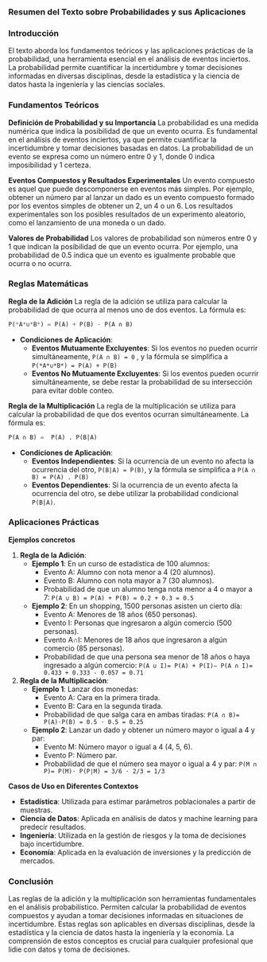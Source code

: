 ### Resumen del Texto sobre Probabilidades y sus Aplicaciones

### Introducción

El texto aborda los fundamentos teóricos y las aplicaciones prácticas de la probabilidad, una herramienta esencial en el análisis de eventos inciertos. La probabilidad permite cuantificar la incertidumbre y tomar decisiones informadas en diversas disciplinas, desde la estadística y la ciencia de datos hasta la ingeniería y las ciencias sociales.

### Fundamentos Teóricos

**Definición de Probabilidad y su Importancia**
La probabilidad es una medida numérica que indica la posibilidad de que un evento ocurra. Es fundamental en el análisis de eventos inciertos, ya que permite cuantificar la incertidumbre y tomar decisiones basadas en datos. La probabilidad de un evento se expresa como un número entre 0 y 1, donde 0 indica imposibilidad y 1 certeza.

**Eventos Compuestos y Resultados Experimentales**
Un evento compuesto es aquel que puede descomponerse en eventos más simples. Por ejemplo, obtener un número par al lanzar un dado es un evento compuesto formado por los eventos simples de obtener un 2, un 4 o un 6. Los resultados experimentales son los posibles resultados de un experimento aleatorio, como el lanzamiento de una moneda o un dado.

**Valores de Probabilidad**
Los valores de probabilidad son números entre 0 y 1 que indican la posibilidad de que un evento ocurra. Por ejemplo, una probabilidad de 0.5 indica que un evento es igualmente probable que ocurra o no ocurra.

### Reglas Matemáticas

**Regla de la Adición**
La regla de la adición se utiliza para calcular la probabilidad de que ocurra al menos uno de dos eventos. La fórmula es:

```sql
P(*A*∪*B*) = P(A) + P(B) - P(A ∩ B)
```

- **Condiciones de Aplicación**:
    - **Eventos Mutuamente Excluyentes**: Si los eventos no pueden ocurrir simultáneamente, `P(A ∩ B) = 0` , y la fórmula se simplifica a `P(*A*∪*B*) = P(A) + P(B)`
    - **Eventos No Mutuamente Excluyentes**: Si los eventos pueden ocurrir simultáneamente, se debe restar la probabilidad de su intersección para evitar doble conteo.

**Regla de la Multiplicación**
La regla de la multiplicación se utiliza para calcular la probabilidad de que dos eventos ocurran simultáneamente. La fórmula es:

```sql
P(A ∩ B) =  P(A) . P(B|A)
```

- **Condiciones de Aplicación**:
    - **Eventos Independientes**: Si la ocurrencia de un evento no afecta la ocurrencia del otro,  `P(B|A) = P(B)`, y la fórmula se simplifica a `P(A ∩ B) = P(A) . P(B)`
    - **Eventos Dependientes**: Si la ocurrencia de un evento afecta la ocurrencia del otro, se debe utilizar la probabilidad condicional `P(B|A)`.

### Aplicaciones Prácticas

**Ejemplos concretos**

1. **Regla de la Adición**:
    - **Ejemplo 1**: En un curso de estadística de 100 alumnos:
        - Evento A: Alumno con nota menor a 4 (20 alumnos).
        - Evento B: Alumno con nota mayor a 7 (30 alumnos).
        - Probabilidad de que un alumno tenga nota menor a 4 o mayor a 7:
          `P(A ∪ B) = P(A) + P(B) = 0.2 + 0.3 = 0.5`
    - **Ejemplo 2**: En un shopping, 1500 personas asisten un cierto día:
        - Evento A: Menores de 18 años (650 personas).
        - Evento I: Personas que ingresaron a algún comercio (500 personas).
        - Evento A∩I: Menores de 18 años que ingresaron a algún comercio (85 personas).
        - Probabilidad de que una persona sea menor de 18 años o haya ingresado a algún comercio:
          `P(A ∪ I)= P(A) + P(I)− P(A ∩ I)= 0.433 + 0.333 - 0.057 = 0.71`
2. **Regla de la Multiplicación**:
    - **Ejemplo 1**: Lanzar dos monedas:
        - Evento A: Cara en la primera tirada.
        - Evento B: Cara en la segunda tirada.
        - Probabilidad de que salga cara en ambas tiradas:
          `P(A ∩ B)= P(A)⋅P(B) = 0.5 ⋅ 0.5 = 0.25`
    - **Ejemplo 2**: Lanzar un dado y obtener un número mayor o igual a 4 y par:
        - Evento M: Número mayor o igual a 4 (4, 5, 6).
        - Evento P: Número par.
        - Probabilidad de que el número sea mayor o igual a 4 y par:
          `P(M ∩ P)= P(M)⋅ P(P∣M) = 3/6 ⋅ 2/3 = 1/3`

**Casos de Uso en Diferentes Contextos**

- **Estadística**: Utilizada para estimar parámetros poblacionales a partir de muestras.
- **Ciencia de Datos**: Aplicada en análisis de datos y machine learning para predecir resultados.
- **Ingeniería**: Utilizada en la gestión de riesgos y la toma de decisiones bajo incertidumbre.
- **Economía**: Aplicada en la evaluación de inversiones y la predicción de mercados.

### Conclusión

Las reglas de la adición y la multiplicación son herramientas fundamentales en el análisis probabilístico. Permiten calcular la probabilidad de eventos compuestos y ayudan a tomar decisiones informadas en situaciones de incertidumbre. Estas reglas son aplicables en diversas disciplinas, desde la estadística y la ciencia de datos hasta la ingeniería y la economía. La comprensión de estos conceptos es crucial para cualquier profesional que lidie con datos y toma de decisiones.